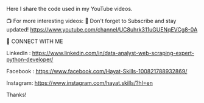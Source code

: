  Here I share the code used in my YouTube videos.

📺 For more interesting videos:
🔔 Don't forget to Subscribe and stay updated!
   https://www.youtube.com/channel/UC8uhrk311uGUENqEVCg8-0A

🔽 CONNECT WITH ME
    
LinkedIn : https://www.linkedin.com/in/data-analyst-web-scraping-expert-python-developer/

Facebook : https://www.facebook.com/Hayat-Skills-100821788932869/

Instagram: https://www.instagram.com/hayat.skills/?hl=en

Thanks!
